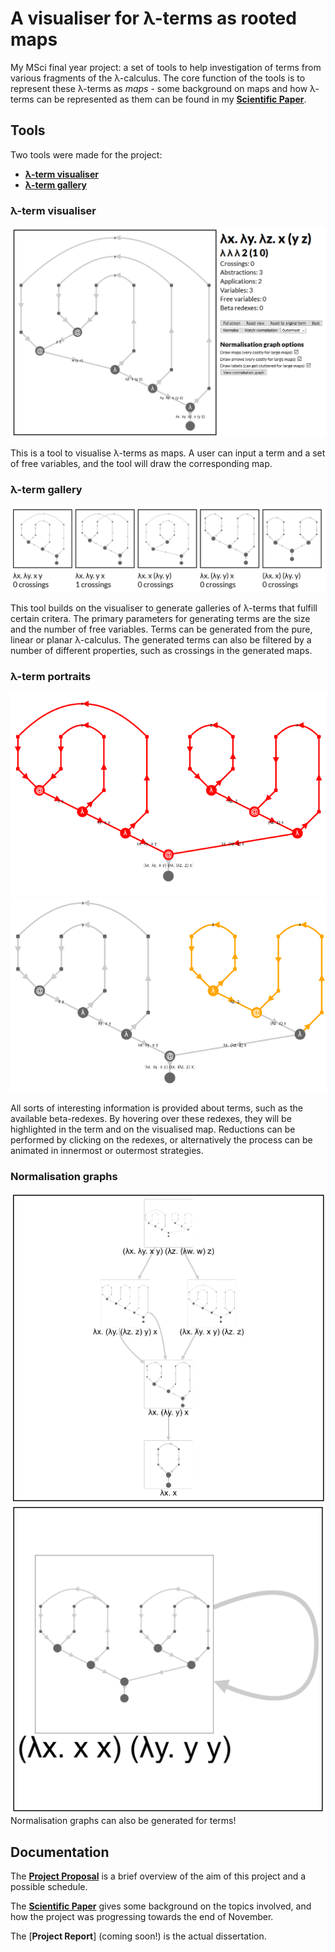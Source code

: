 # A visualiser for λ-terms as rooted maps

My MSci final year project: a set of tools to help investigation of terms from various fragments of the λ-calculus. The core function of the tools is to represent these λ-terms as *maps* - some background on maps and how λ-terms can be represented as them can be found in my [**Scientific Paper**](/docs/2018-11-23-scientific-paper.pdf).

## Tools
Two tools were made for the project:
* [**λ-term visualiser**](/visualiser.html)
* [**λ-term gallery**](/gallery.html)

### λ-term visualiser
![λ-term visualiser](/pics/visualiser.png)

This is a tool to visualise λ-terms as maps. A user can input a term and a set of free variables, and the tool will draw the corresponding map.

### λ-term gallery
![λ-term gallery](/pics/gallery.png)

This tool builds on the visualiser to generate galleries of λ-terms that fulfill certain critera. The primary parameters for generating terms are the size and the number of free variables. Terms can be generated from the pure, linear or planar λ-calculus. The generated terms can also be filtered by a number of different properties, such as crossings in the generated maps.

### λ-term portraits
![Redex 1](/pics/redex1.png)
![Redex 2](/pics/redex2.png)

All sorts of interesting information is provided about terms, such as the available beta-redexes. By hovering over these redexes, they will be highlighted in the term and on the visualised map. Reductions can be performed by clicking on the redexes, or alternatively the process can be animated in innermost or outermost strategies.

### Normalisation graphs
![Normalisation graph](/pics/normalisation-graph.png)
![Omega normalisation graph](/pics/omega.png)
Normalisation graphs can also be generated for terms!

## Documentation

The [**Project Proposal**](/docs/2018-10-26-project-proposal.pdf) is a brief overview of the aim of this project and a possible schedule.

The [**Scientific Paper**](/docs/2018-11-23-scientific-paper.pdf) gives some background on the topics involved, and how the project was progressing towards the end of November.

The [**Project Report**] (coming soon!) is the actual dissertation.
